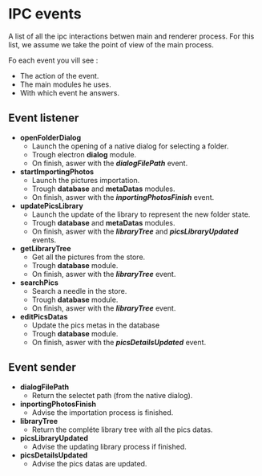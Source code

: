 # IPC events

A list of all the ipc interactions betwen main and renderer process.
For this list, we assume we take the point of view of the main process.

Fo each event you vill see :
* The action of the event.
* The main modules he uses.
* With which event he answers.

## Event listener

* **openFolderDialog**
  * Launch the opening of a native dialog for selecting a folder.
  * Trough electron **dialog** module.
  * On finish, aswer with the ***dialogFilePath*** event.
* **startImportingPhotos**
  * Launch the pictures importation.
  * Trough **database** and **metaDatas** modules.
  * On finish, aswer with the ***inportingPhotosFinish*** event.
* **updatePicsLibrary**
  * Launch the update of the library to represent the new folder state.
  * Trough **database** and **metaDatas** modules.
  * On finish, aswer with the ***libraryTree*** and ***picsLibraryUpdated*** events.
* **getLibraryTree**
  * Get all the pictures from the store.
  * Trough **database** module.
  * On finish, aswer with the ***libraryTree*** event.
* **searchPics**
  * Search a needle in the store.
  * Trough **database** module.
  * On finish, aswer with the ***libraryTree*** event.
* **editPicsDatas**
  * Update the pics metas in the database
  * Trough **database** module.
  * On finish, aswer with the ***picsDetailsUpdated*** event.

## Event sender

* **dialogFilePath**
  * Return the selectet path (from the native dialog).
* **inportingPhotosFinish**
  * Advise the importation process is finished.
* **libraryTree**
  * Return the compléte library tree with all the pics datas.
* **picsLibraryUpdated**
  * Advise the updating library process if finished.
* **picsDetailsUpdated**
  * Advise the pics datas are updated.